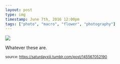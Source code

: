 ```yaml
---
layout: post
type: img
timestamp: June 7th, 2016 12:00pm
tags: ["photo", "macro", "flower", "photography"]
---
```

<img src="https://saturdayxiii.github.io/media/145567052190.jpg"/>

Whatever these are.
 
  
<small>source: https://saturdayxiii.tumblr.com/post/145567052190</small>